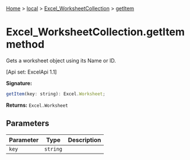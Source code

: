 [Home](./index) &gt; [local](local.md) &gt; [Excel\_WorksheetCollection](local.excel_worksheetcollection.md) &gt; [getItem](local.excel_worksheetcollection.getitem.md)

# Excel\_WorksheetCollection.getItem method

Gets a worksheet object using its Name or ID. 

 \[Api set: ExcelApi 1.1\]

**Signature:**
```javascript
getItem(key: string): Excel.Worksheet;
```
**Returns:** `Excel.Worksheet`

## Parameters

|  Parameter | Type | Description |
|  --- | --- | --- |
|  `key` | `string` |  |

